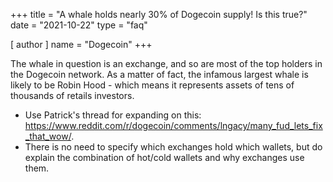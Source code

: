 +++
title = "A whale holds nearly 30% of Dogecoin supply! Is this true?"
date = "2021-10-22"
type = "faq"

[ author ]
  name = "Dogecoin"
+++

The whale in question is an exchange, and so are most of the top holders in the Dogecoin network. As a matter of fact, the infamous largest whale is likely to be Robin Hood - which means it represents assets of tens of thousands of retails investors. 

- Use Patrick's thread for expanding on this: https://www.reddit.com/r/dogecoin/comments/lngacy/many_fud_lets_fix_that_wow/. 
- There is no need to specify which exchanges hold which wallets, but do explain the combination of hot/cold wallets and why exchanges use them.
